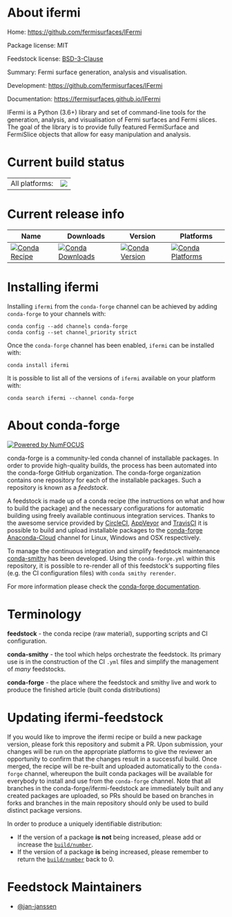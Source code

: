 About ifermi
============

Home: https://github.com/fermisurfaces/IFermi

Package license: MIT

Feedstock license: [BSD-3-Clause](https://github.com/conda-forge/ifermi-feedstock/blob/master/LICENSE.txt)

Summary: Fermi surface generation, analysis and visualisation.

Development: https://github.com/fermisurfaces/IFermi

Documentation: https://fermisurfaces.github.io/IFermi

IFermi is a Python (3.6+) library and set of command-line tools for
the generation, analysis, and visualisation of Fermi surfaces and
Fermi slices. The goal of the library is to provide fully featured
FermiSurface and FermiSlice objects that allow for easy manipulation
and analysis.


Current build status
====================


<table><tr><td>All platforms:</td>
    <td>
      <a href="https://dev.azure.com/conda-forge/feedstock-builds/_build/latest?definitionId=13406&branchName=master">
        <img src="https://dev.azure.com/conda-forge/feedstock-builds/_apis/build/status/ifermi-feedstock?branchName=master">
      </a>
    </td>
  </tr>
</table>

Current release info
====================

| Name | Downloads | Version | Platforms |
| --- | --- | --- | --- |
| [![Conda Recipe](https://img.shields.io/badge/recipe-ifermi-green.svg)](https://anaconda.org/conda-forge/ifermi) | [![Conda Downloads](https://img.shields.io/conda/dn/conda-forge/ifermi.svg)](https://anaconda.org/conda-forge/ifermi) | [![Conda Version](https://img.shields.io/conda/vn/conda-forge/ifermi.svg)](https://anaconda.org/conda-forge/ifermi) | [![Conda Platforms](https://img.shields.io/conda/pn/conda-forge/ifermi.svg)](https://anaconda.org/conda-forge/ifermi) |

Installing ifermi
=================

Installing `ifermi` from the `conda-forge` channel can be achieved by adding `conda-forge` to your channels with:

```
conda config --add channels conda-forge
conda config --set channel_priority strict
```

Once the `conda-forge` channel has been enabled, `ifermi` can be installed with:

```
conda install ifermi
```

It is possible to list all of the versions of `ifermi` available on your platform with:

```
conda search ifermi --channel conda-forge
```


About conda-forge
=================

[![Powered by NumFOCUS](https://img.shields.io/badge/powered%20by-NumFOCUS-orange.svg?style=flat&colorA=E1523D&colorB=007D8A)](http://numfocus.org)

conda-forge is a community-led conda channel of installable packages.
In order to provide high-quality builds, the process has been automated into the
conda-forge GitHub organization. The conda-forge organization contains one repository
for each of the installable packages. Such a repository is known as a *feedstock*.

A feedstock is made up of a conda recipe (the instructions on what and how to build
the package) and the necessary configurations for automatic building using freely
available continuous integration services. Thanks to the awesome service provided by
[CircleCI](https://circleci.com/), [AppVeyor](https://www.appveyor.com/)
and [TravisCI](https://travis-ci.com/) it is possible to build and upload installable
packages to the [conda-forge](https://anaconda.org/conda-forge)
[Anaconda-Cloud](https://anaconda.org/) channel for Linux, Windows and OSX respectively.

To manage the continuous integration and simplify feedstock maintenance
[conda-smithy](https://github.com/conda-forge/conda-smithy) has been developed.
Using the ``conda-forge.yml`` within this repository, it is possible to re-render all of
this feedstock's supporting files (e.g. the CI configuration files) with ``conda smithy rerender``.

For more information please check the [conda-forge documentation](https://conda-forge.org/docs/).

Terminology
===========

**feedstock** - the conda recipe (raw material), supporting scripts and CI configuration.

**conda-smithy** - the tool which helps orchestrate the feedstock.
                   Its primary use is in the construction of the CI ``.yml`` files
                   and simplify the management of *many* feedstocks.

**conda-forge** - the place where the feedstock and smithy live and work to
                  produce the finished article (built conda distributions)


Updating ifermi-feedstock
=========================

If you would like to improve the ifermi recipe or build a new
package version, please fork this repository and submit a PR. Upon submission,
your changes will be run on the appropriate platforms to give the reviewer an
opportunity to confirm that the changes result in a successful build. Once
merged, the recipe will be re-built and uploaded automatically to the
`conda-forge` channel, whereupon the built conda packages will be available for
everybody to install and use from the `conda-forge` channel.
Note that all branches in the conda-forge/ifermi-feedstock are
immediately built and any created packages are uploaded, so PRs should be based
on branches in forks and branches in the main repository should only be used to
build distinct package versions.

In order to produce a uniquely identifiable distribution:
 * If the version of a package **is not** being increased, please add or increase
   the [``build/number``](https://docs.conda.io/projects/conda-build/en/latest/resources/define-metadata.html#build-number-and-string).
 * If the version of a package **is** being increased, please remember to return
   the [``build/number``](https://docs.conda.io/projects/conda-build/en/latest/resources/define-metadata.html#build-number-and-string)
   back to 0.

Feedstock Maintainers
=====================

* [@jan-janssen](https://github.com/jan-janssen/)

